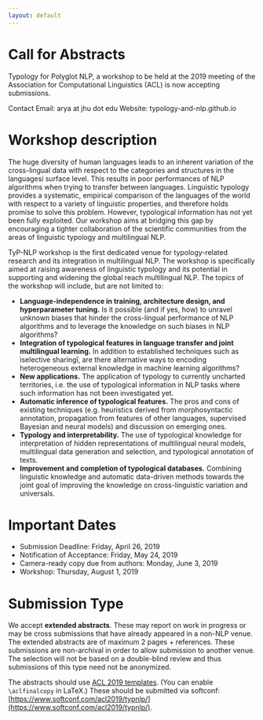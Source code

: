 ```yaml
---
layout: default
---
```


Call for Abstracts
==================

Typology for Polyglot NLP, a workshop to be held at the 2019 meeting of the Association for Computational Linguistics (ACL) is now accepting submissions. 

Contact Email: arya at jhu dot edu
Website: typology-and-nlp.github.io


Workshop description
====================
The huge diversity of human languages leads to an inherent variation of the cross-lingual data with respect to the categories and structures in the languagesí surface level. This results in poor performances of NLP algorithms when trying to transfer between languages. Linguistic typology provides a systematic, empirical comparison of the languages of the world with respect to a variety of linguistic properties, and therefore holds promise to solve this problem. However, typological information has not yet been fully exploited. Our workshop aims at bridging this gap by encouraging a tighter collaboration of the scientific communities from the areas of linguistic typology and multilingual NLP.

TyP-NLP workshop is the first dedicated venue for typology-related research and its integration in multilingual NLP. The workshop is specifically aimed at raising awareness of linguistic typology and its potential in supporting and widening the global reach multilingual NLP. The topics of the workshop will include, but are not limited to:

- **Language-independence in training, architecture design, and hyperparameter tuning.** Is it possible (and if yes, how) to unravel unknown biases that hinder the cross-lingual performance of NLP algorithms and to leverage the knowledge on such biases in NLP algorithms?
- **Integration of typological features in language transfer and joint multilingual learning.** In addition to established techniques such as ìselective sharingî, are there alternative ways to encoding heterogeneous external knowledge in machine learning algorithms? 
- **New applications.** The application of typology to currently uncharted territories, i.e. the use of typological information in NLP tasks where such information has not been investigated yet.
- **Automatic inference of typological features.** The pros and cons of existing techniques (e.g. heuristics derived from morphosyntactic annotation, propagation from features of other languages, supervised Bayesian and neural models) and discussion on emerging ones.
- **Typology and interpretability.** The use of typological knowledge for interpretation of hidden representations of multilingual neural models, multilingual data generation and selection, and typological annotation of texts.
- **Improvement and completion of typological databases.** Combining linguistic knowledge and automatic data-driven methods towards the joint goal of improving the knowledge on cross-linguistic variation and universals.


Important Dates
===============
- Submission Deadline: Friday, April 26, 2019
- Notification of Acceptance: Friday, May 24, 2019
- Camera-ready copy due from authors: Monday, June 3, 2019
- Workshop: Thursday, August 1, 2019

Submission Type
===============

We accept **extended abstracts**.
These may report on work in progress or may be cross submissions that have already appeared in a non-NLP venue. The extended abstracts are of maximum 2 pages + references. These submissions are non-archival in order to allow submission to another venue. The selection will not be based on a double-blind review and thus submissions of this type need not be anonymized.

The abstracts should use [ACL 2019 templates](http://www.acl2019.org/EN/call-for-papers.xhtml). (You can enable `\aclfinalcopy` in LaTeX.) These should be submitted via softconf: [https://www.softconf.com/acl2019/typnlp/](https://www.softconf.com/acl2019/typnlp/).
